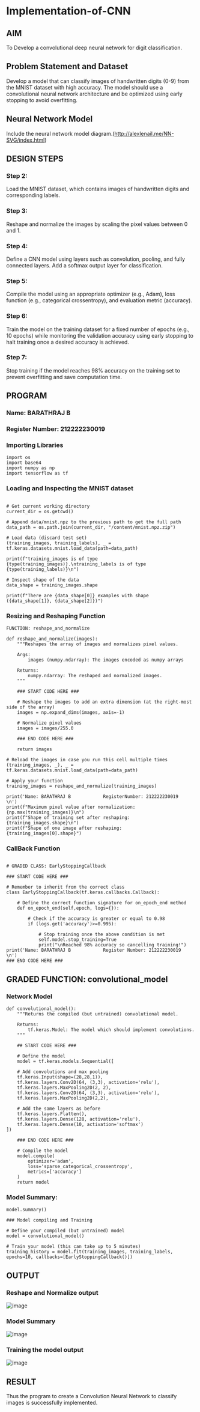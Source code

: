 # Implementation-of-CNN

## AIM

To Develop a convolutional deep neural network for digit classification.

## Problem Statement and Dataset
Develop a model that can classify images of handwritten digits (0-9) from the MNIST dataset with high accuracy. The model should use a convolutional 
neural network architecture and be optimized using early stopping to avoid overfitting.

## Neural Network Model


Include the neural network model diagram.(http://alexlenail.me/NN-SVG/index.html)

## DESIGN STEPS

### Step 2:
Load the MNIST dataset, which contains images of handwritten digits and corresponding labels.

### Step 3:
Reshape and normalize the images by scaling the pixel values between 0 and 1.

### Step 4:
Define a CNN model using layers such as convolution, pooling, and fully connected layers. Add a softmax output layer for classification.

### Step 5:
Compile the model using an appropriate optimizer (e.g., Adam), loss function (e.g., categorical crossentropy), and evaluation metric (accuracy).

### Step 6:
Train the model on the training dataset for a fixed number of epochs (e.g., 10 epochs) while monitoring the validation accuracy using early 
stopping to halt training once a desired accuracy is achieved.

### Step 7:
Stop training if the model reaches 98% accuracy on the training set to prevent overfitting and save computation time.


## PROGRAM

### Name: BARATHRAJ B
### Register Number: 212222230019

### Importing Libraries
```
import os
import base64
import numpy as np
import tensorflow as tf
```
### Loading and Inspecting the MNIST dataset
```

# Get current working directory
current_dir = os.getcwd()

# Append data/mnist.npz to the previous path to get the full path
data_path = os.path.join(current_dir, "/content/mnist.npz.zip")

# Load data (discard test set)
(training_images, training_labels), _ = tf.keras.datasets.mnist.load_data(path=data_path)

print(f"training_images is of type {type(training_images)}.\ntraining_labels is of type {type(training_labels)}\n")

# Inspect shape of the data
data_shape = training_images.shape

print(f"There are {data_shape[0]} examples with shape ({data_shape[1]}, {data_shape[2]})")
```

### Resizing and Reshaping Function
```
FUNCTION: reshape_and_normalize

def reshape_and_normalize(images):
    """Reshapes the array of images and normalizes pixel values.

    Args:
        images (numpy.ndarray): The images encoded as numpy arrays

    Returns:
        numpy.ndarray: The reshaped and normalized images.
    """

    ### START CODE HERE ###

    # Reshape the images to add an extra dimension (at the right-most side of the array)
    images = np.expand_dims(images, axis=-1)

    # Normalize pixel values
    images = images/255.0

    ### END CODE HERE ###

    return images
```
```
# Reload the images in case you run this cell multiple times
(training_images, _), _ = tf.keras.datasets.mnist.load_data(path=data_path)

# Apply your function
training_images = reshape_and_normalize(training_images)

print('Name: BARATHRAJ B            RegisterNumber: 212222230019         \n')
print(f"Maximum pixel value after normalization: {np.max(training_images)}\n")
print(f"Shape of training set after reshaping: {training_images.shape}\n")
print(f"Shape of one image after reshaping: {training_images[0].shape}")
```
### CallBack Function
```

# GRADED CLASS: EarlyStoppingCallback

### START CODE HERE ###

# Remember to inherit from the correct class
class EarlyStoppingCallback(tf.keras.callbacks.Callback):

    # Define the correct function signature for on_epoch_end method
    def on_epoch_end(self,epoch, logs={}):

        # Check if the accuracy is greater or equal to 0.98
        if (logs.get('accuracy')>=0.995):

            # Stop training once the above condition is met
            self.model.stop_training=True
            print("\nReached 98% accuracy so cancelling training!")
print('Name: BARATHRAJ B            Register Number: 212222230019         \n')
### END CODE HERE ###
```
## GRADED FUNCTION: convolutional_model

### Network Model
```
def convolutional_model():
    """Returns the compiled (but untrained) convolutional model.

    Returns:
        tf.keras.Model: The model which should implement convolutions.
    """

    ## START CODE HERE ###

    # Define the model
    model = tf.keras.models.Sequential([

    # Add convolutions and max pooling
    tf.keras.Input(shape=(28,28,1)),
    tf.keras.layers.Conv2D(64, (3,3), activation='relu'),
    tf.keras.layers.MaxPooling2D(2, 2),
    tf.keras.layers.Conv2D(64, (3,3), activation='relu'),
    tf.keras.layers.MaxPooling2D(2,2),

    # Add the same layers as before
    tf.keras.layers.Flatten(),
    tf.keras.layers.Dense(128, activation='relu'),
    tf.keras.layers.Dense(10, activation='softmax')
])

    ### END CODE HERE ###

    # Compile the model
    model.compile(
		optimizer='adam',
		loss='sparse_categorical_crossentropy',
		metrics=['accuracy']
	)
    return model
```
### Model Summary:
```
model.summary()
```
```
### Model compiling and Training

# Define your compiled (but untrained) model
model = convolutional_model()

# Train your model (this can take up to 5 minutes)
training_history = model.fit(training_images, training_labels, epochs=10, callbacks=[EarlyStoppingCallback()])
```
## OUTPUT

### Reshape and Normalize output

![image](https://github.com/user-attachments/assets/cccae900-cc80-42e9-a5b8-f8af4d292318)


### Model Summary
![image](https://github.com/user-attachments/assets/edb1aadd-0c0c-473e-9b22-90315b455c02)

### Training the model output

![image](https://github.com/user-attachments/assets/e65a5e5d-0cbc-439c-a5fe-b319e886b9d6)



## RESULT
Thus the program to create a Convolution Neural Network to classify images is successfully implemented.
